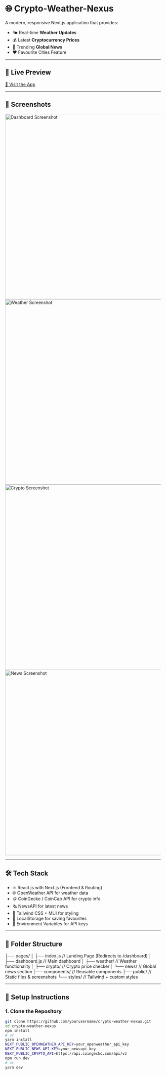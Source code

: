 # 🌐 Crypto-Weather-Nexus

A modern, responsive Next.js application that provides:

- 🌤️ Real-time **Weather Updates**
- 💰 Latest **Cryptocurrency Prices**
- 📰 Trending **Global News**
- ❤️ Favourite Cities Feature

---

## 🚀 Live Preview

[🔗 Visit the App](https://your-live-deployment-url.com)

---

## 📸 Screenshots

<img src="public/screenshots/dashboard.png" alt="Dashboard Screenshot" width="600" />
<img src="public/screenshots/weather.png" alt="Weather Screenshot" width="600" />
<img src="public/screenshots/crypto.png" alt="Crypto Screenshot" width="600" />
<img src="public/screenshots/news.png" alt="News Screenshot" width="600" />

---

## 🛠️ Tech Stack

- ⚛️ React.js with Next.js (Frontend & Routing)
- 🌐 OpenWeather API for weather data
- 🪙 CoinGecko / CoinCap API for crypto info
- 🗞️ NewsAPI for latest news
- 🎨 Tailwind CSS + MUI for styling
- 💾 LocalStorage for saving favourites
- 🔐 Environment Variables for API keys

---

## 📂 Folder Structure

├── pages/ │ ├── index.js // Landing Page (Redirects to /dashboard) │ ├── dashboard.js // Main dashboard │ ├── weather/ // Weather functionality │ ├── crypto/ // Crypto price checker │ └── news/ // Global news section ├── components/ // Reusable components ├── public/ // Static files & screenshots └── styles/ // Tailwind + custom styles


---

## 🔧 Setup Instructions

### 1. Clone the Repository

```bash
git clone https://github.com/yourusername/crypto-weather-nexus.git
cd crypto-weather-nexus
npm install
# or
yarn install
NEXT_PUBLIC_OPENWEATHER_API_KEY=your_openweather_api_key
NEXT_PUBLIC_NEWS_API_KEY=your_newsapi_key
NEXT_PUBLIC_CRYPTO_API=https://api.coingecko.com/api/v3
npm run dev
# or
yarn dev
